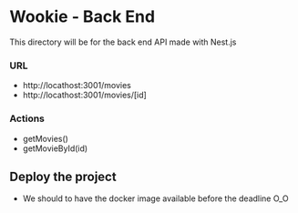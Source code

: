 # Wookie - Back End

This directory will be for the back end API made with Nest.js

###  URL

- http://locathost:3001/movies
- http://locathost:3001/movies/[id]

### Actions 

-   getMovies() 
-   getMovieById(id)

## Deploy the project 

* We should to have the docker image available before the deadline O_O